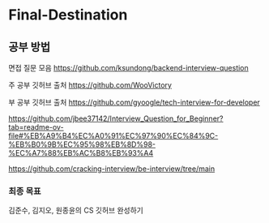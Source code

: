 # Final-Destination

## 공부 방법
면접 질문 모음
https://github.com/ksundong/backend-interview-question

주 공부 깃허브 출처
https://github.com/WooVictory

부 공부 깃허브 출처
https://github.com/gyoogle/tech-interview-for-developer

https://github.com/jbee37142/Interview_Question_for_Beginner?tab=readme-ov-file#%EB%A9%B4%EC%A0%91%EC%97%90%EC%84%9C-%EB%B0%9B%EC%95%98%EB%8D%98-%EC%A7%88%EB%AC%B8%EB%93%A4

https://github.com/cracking-interview/be-interview/tree/main

### 최종 목표
김준수, 김지오, 원종윤의 CS 깃허브 완성하기
